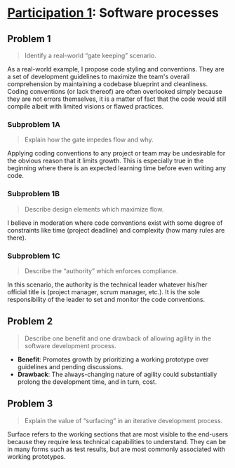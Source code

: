 # [Participation 1](https://github.com/hendraanggrian/IIT-CS487/blob/assets/lec1.pdf): Software processes

## Problem 1

> Identify a real-world “gate keeping” scenario.

As a real-world example, I propose code styling and conventions. They are a set
of development guidelines to maximize the team's overall comprehension by
maintaining a codebase blueprint and cleanliness. Coding conventions (or lack
thereof) are often overlooked simply because they are not errors themselves, it
is a matter of fact that the code would still compile albeit with limited
visions or flawed practices.

### Subproblem 1A

> Explain how the gate impedes flow and why.

Applying coding conventions to any project or team may be undesirable for the
obvious reason that it limits growth. This is especially true in the beginning
where there is an expected learning time before even writing any code.

### Subproblem 1B

> Describe design elements which maximize flow.

I believe in moderation where code conventions exist with some degree of
constraints like time (project deadline) and complexity (how many rules are
there).

### Subproblem 1C

> Describe the “authority” which enforces compliance.

In this scenario, the authority is the technical leader whatever his/her
official title is (project manager, scrum manager, etc.). It is the sole
responsibility of the leader to set and monitor the code conventions.

## Problem 2

> Describe one benefit and one drawback of allowing agility in the software
  development process.

- **Benefit**: Promotes growth by prioritizing a working prototype over
  guidelines and pending discussions.
- **Drawback**: The always-changing nature of agility could substantially
  prolong the development time, and in turn, cost.

## Problem 3

> Explain the value of “surfacing” in an iterative development process.

Surface refers to the working sections that are most visible to the end-users
because they require less technical capabilities to understand. They can be in
many forms such as test results, but are most commonly associated with working
prototypes.
